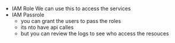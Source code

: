 

- IAM Role
    We can use this to access the services
- IAM Passrole
    - you can grant the users to pass the roles
    - its nto have api calles
    - but you can review the logs to see who access the resouces 
